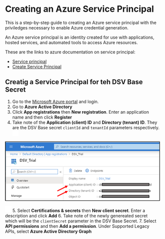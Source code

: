 [title]: # (Azure Service Principal)
[tags]: # (DevOps Secrets Vault,DSV,)
[priority]: # (6210)

# Creating an Azure Service Principal

This is a step-by-step guide to creating an Azure service principal with the priviledges necessary to enable Azure credential generation.

An Azure service principal is an identity created for use with applications, hosted services, and automated tools to access Azure resources. 

These are the links to azure documentation on service principal:

* [Service principal](https://docs.microsoft.com/en-us/azure/active-directory/develop/app-objects-and-service-principals)
* [Create Service Principal](https://docs.microsoft.com/en-us/azure/active-directory/develop/howto-create-service-principal-portal)

## Creatig a Service Principal for teh DSV Base Secret

1. Go to the [Microsoft Azure portal](https://portal.azure.com) and login.
2. Go to **Azure Active Directory** 
3. Click **App registrations** then **New registration**.  Enter an application name and then click **Register**
4. Take note of the **Application (client) ID** and **Directory (tenant) ID**.  They are the DSV Base secret `clientId` and `tenantId` parameters respectively.
![](./images/spacer.png)

![](./images/applicationIDs.png)

![](./images/spacer.png)
5. Select **Certifications & secrets** then **New client secret**.  Enter a description and click **Add**
6. Take note of the newly genereated secret which will be the `clientSecret` parameter in the DSV Base Secret.
7. Select **API permissions** and then **Add a permission**.  Under Supported Legacy APIs, select **Azure Active Directory Graph**